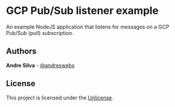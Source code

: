 # GCP Pub/Sub listener example

An example NodeJS application that listens for messages on a GCP Pub/Sub
(pull) subscription.

## Authors

**Andre Silva** - [@andreswebs](https://github.com/andreswebs)

## License

This project is licensed under the [Unlicense](UNLICENSE.md).
